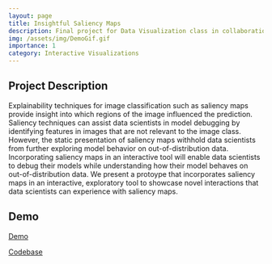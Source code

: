 ```yaml
---
layout: page
title: Insightful Saliency Maps
description: Final project for Data Visualization class in collaboration with Swetha Kannan.
img: /assets/img/DemoGif.gif
importance: 1
category: Interactive Visualizations
---
```


## Project Description

Explainability techniques for image classification such as saliency maps provide insight into which regions of the image influenced the prediction. Saliency techniques can assist data scientists in model debugging by identifying features in images that are not relevant to the image class. However, the static presentation of saliency maps withhold data scientists from further exploring model behavior on out-of-distribution data. Incorporating saliency maps in an interactive tool will enable data scientists to debug their models while understanding how their model behaves on out-of-distribution data. We present a protoype that incorporates saliency maps in an interactive, exploratory tool to showcase novel interactions that data scientists can experience with saliency maps. 


## Demo

[Demo](https://cmu-vis-2021.github.io/Insightful-Saliency-Maps/)

[Codebase](https://github.com/CMU-Vis-2021/Insightful-Saliency-Maps)
